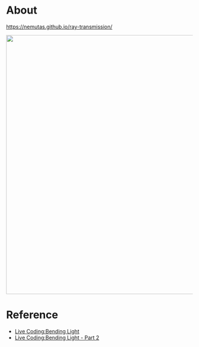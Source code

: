 # About
https://nemutas.github.io/ray-transmission/

<img src='https://github.com/nemutas/ray-transmission/assets/46724121/698e4c6d-fe72-458e-a1c4-402a2143e9f6' width='700' />


# Reference
- [Live Coding:Bending Light](https://youtu.be/NCpaaLkmXI8?si=HVd3LZQyFankb_a1)
- [Live Coding:Bending Light - Part 2](https://youtu.be/0RWaR7zApEo?si=bad-YhmqAYhbvUfv)
